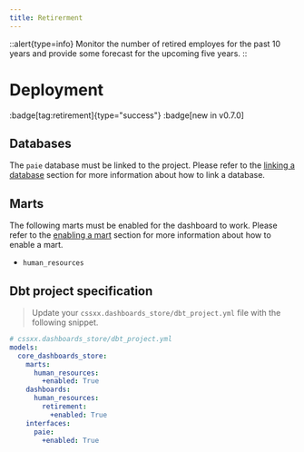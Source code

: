 ```yaml
---
title: Retirerment
---
```


::alert{type=info}
Monitor the number of retired employes for the past 10 years and provide some forecast for the upcoming five years.
::

# Deployment

:badge[tag:retirement]{type="success"}
:badge[new in v0.7.0]

## Databases

The `paie` database must be linked to the project. Please refer to the [linking a database](/using/configuration/databases) section for more information about how to link a database.

## Marts

The following marts must be enabled for the dashboard to work. Please refer to the [enabling a mart](/using/configuration/enabling) section for more information about how to enable a mart.

- `human_resources`

## Dbt project specification

> Update your `cssxx.dashboards_store/dbt_project.yml` file with the following snippet.

```yaml
# cssxx.dashboards_store/dbt_project.yml
models:
  core_dashboards_store:
    marts:
      human_resources:
        +enabled: True
    dashboards:
      human_resources:
        retirement:
          +enabled: True
    interfaces:
      paie:
        +enabled: True
```
